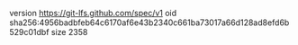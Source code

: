 version https://git-lfs.github.com/spec/v1
oid sha256:4956badbfeb64c6170af6e43b2340c661ba73017a66d128ad8efd6b529c01dbf
size 2358

